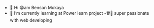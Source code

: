- 👋 Hi 😁am Benson Mokaya 
- 📝 I’m currently learning at Power learn project 
-🗑️🤾 super passionate with web developing 

<!---
Mokaben/Mokaben is a ✨ special ✨ repository because its `README.md` (this file) appears on your GitHub profile.
You can click the Preview link to take a look at your changes.
--->
